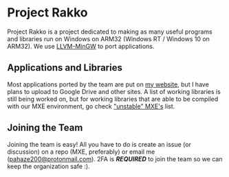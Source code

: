 # Project Rakko
Project Rakko is a project dedicated to making as many useful programs and libraries run on Windows on ARM32 (Windows RT / Windows 10 on ARM32). We use [LLVM-MinGW](https://github.com/mstorsjo/llvm-mingw) to port applications.

## Applications and Libraries
Most applications ported by the team are put on [my website](https://download.pahaze.net/ARM/), but I have plans to upload to Google Drive and other sites. A list of working libraries is still being worked on, but for working libraries that are able to be compiled with our MXE environment, go check ["unstable" MXE's](https://github.com/armdevvel/mxe-UNSTABLE/blob/master/WORKING-LIBRARIES.md) list.

## Joining the Team
Joining the team is easy! All you have to do is create an issue (or discussion) on a repo (MXE, preferably) or email me (pahaze200@protonmail.com). 2FA is ***REQUIRED*** to join the team so we can keep the organization safe :).

